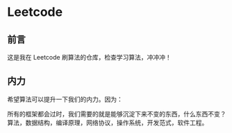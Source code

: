 # Leetcode

## 前言

这是我在 Leetcode 刷算法的仓库，检查学习算法，冲冲冲！

## 内力

希望算法可以提升一下我们的内力。因为：

所有的框架都会过时，我们需要的就是能够沉淀下来不变的东西，什么东西不变？算法，数据结构，编译原理，网络协议，操作系统，开发范式，软件工程。
